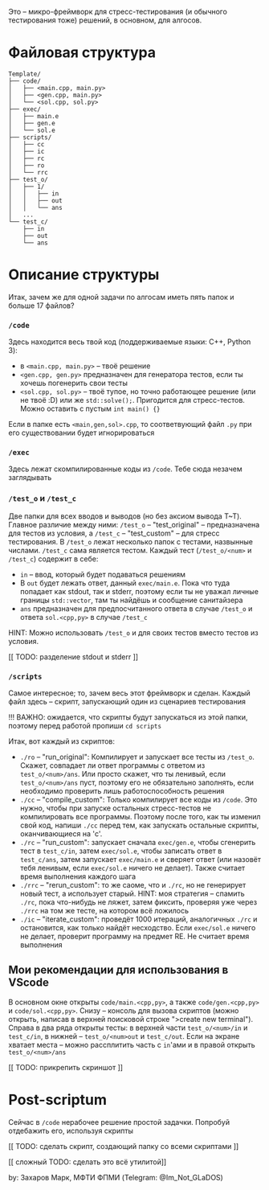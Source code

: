 Это – микро-фреймворк для стресс-тестирования (и обычного тестирования тоже) решений, в основном, для алгосов.

# Файловая структура

```
Template/
├── code/
│   ├── <main.cpp, main.py>
│   ├── <gen.cpp, main.py>
│   └── <sol.cpp, sol.py>
├── exec/
│   ├── main.e
│   ├── gen.e
│   └── sol.e
├── scripts/
│   ├── cc
│   ├── ic
│   ├── rc
│   ├── ro
│   └── rrc
├── test_o/
│   ├── 1/
│   │   ├── in
│   │   ├── out
│   │   └── ans
│   ...
└── test_c/
    ├── in
    ├── out
    └── ans
```

# Описание структуры
Итак, зачем же для одной задачи по алгосам иметь пять папок и больше 17 файлов?
### `/code`
Здесь находится весь твой код (поддерживаемые языки: C++, Python 3):
- в `<main.cpp, main.py>` – твоё решение
- `<gen.cpp, gen.py>` предназначен для генератора тестов, если ты хочешь погенерить свои тесты
- `<sol.cpp, sol.py>` – твоё тупое, но точно работающее решение (или не твоё :D) или же `std::solve();`. Пригодится для стресс-тестов. Можно оставить с пустым `int main() {}`

Если в папке есть `<main,gen,sol>.cpp`, то соответвующий файл `.py` при его существовании будет игнорироваться

### `/exec`
Здесь лежат скомпилированные коды из `/code`. Тебе сюда незачем заглядывать

### `/test_o` и `/test_c`
Две папки для всех вводов и выводов (но без аксиом вывода T~T). Главное различие между ними: `/test_o` – "test_original" – предназначена для тестов из условия, а `/test_c` – "test_custom" – для стресс тестирования. В `/test_o` лежат несколько папок с тестами, назвынные числами. `/test_c` сама является тестом. Каждый тест (`/test_o/<num>` и `/test_c`) содержит в себе:
- `in` – ввод, который будет подаваться решениям
- В `out` будет лежать ответ, данный `exec/main.e`. Пока что туда попадает как stdout, так и stderr, поэтому если ты не уважал личные границы `std::vector`, там ты найдёшь и сообщение санитайзера
- `ans` предназначен для предпосчитанного ответа в случае `/test_o` и ответа `sol.<cpp,py>` в случае `/test_c`

HINT: Можно использовать `/test_o` и для своих тестов вместо тестов из условия. 

[[ TODO: разделение stdout и stderr ]]

### `/scripts`
Самое интересное; то, зачем весь этот фреймворк и сделан. Каждый файл здесь – скрипт, запускающий один из сценариев тестирования

!!! ВАЖНО: ожидается, что скрипты будут запускаться из этой папки, поэтому перед работой пропиши `cd scripts`

Итак, вот каждый из скриптов:
- `./ro` – "run_original": Компилирует и запускает все тесты из `/test_o`. Скажет, совпадает ли ответ программы с ответом из `test_o/<num>/ans`. Или просто скажет, что ты ленивый, если `test_o/<num>/ans` пуст, поэтому его не обязательно заполнять, если необходимо проверить лишь работоспособность решения
- `./сс` – "compile_custom": Только компилирует все коды из `/code`. Это нужно, чтобы при запуске остальных стресс-тестов не компилировать все программы. Поэтому после того, как ты изменил свой код, напиши `./cc` перед тем, как запускать остальные скрипты, оканчивающиеся на 'c'.
- `./rc` – "run_custom": запускает сначала `exec/gen.e`, чтобы сгенерить тест в `test_c/in`, затем `exec/sol.e`, чтобы записать ответ в `test_c/ans`, затем запускает `exec/main.e` и сверяет ответ (или назовёт тебя ленивым, если `exec/sol.e` ничего не делает). Также считает время выполнения каждого шага
- `./rrc` – "rerun_custom": то же саоме, что и `./rc`, но не генерирует новый тест, а использует старый. HINT: моя стратегия – спамить `./rc`, пока что-нибудь не ляжет, затем фиксить, проверяя уже через `./rrc` на том же тесте, на котором всё ложилось
- `./ic` – "iterate_custom": проведёт 1000 итераций, аналогичных `./rc` и остановится, как только найдёт несходство. Если `exec/sol.e` ничего не делает, проверит программу на предмет RE. Не считает время выполнения

## Мои рекомендации для использования в VScode
В основном окне открыты `code/main.<cpp,py>`, а также `code/gen.<cpp,py>` и `code/sol.<cpp,py>`. Снизу – консоль для вызова скриптов (можно открыть, написав в верхней поисковой строке ">create new terminal"). Справа в два ряда открыты тесты: в верхней части `test_o/<num>/in` и `test_c/in`, в нижней – `test_o/<num>out` и `test_c/out`. Если на экране хватает места – можно рассплитить часть c `in`'ами и в правой открыть `test_o/<num>/ans`

[[ TODO: прикрепить скриншот ]]

# Post-scriptum

Сейчас в `/code` нерабочее решение простой задачки. Попробуй отдебажить его, используя скрипты

[[ TODO: сделать скрипт, создающий папку со всеми скриптами ]]

[[ сложный TODO: сделать это всё утилитой]]

by: Захаров Марк, МФТИ ФПМИ (Telegram: @Im_Not_GLaDOS)